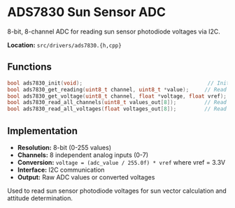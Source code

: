# ADS7830 Sun Sensor ADC

8-bit, 8-channel ADC for reading sun sensor photodiode voltages via I2C.

**Location:** `src/drivers/ads7830.{h,cpp}`

## Functions
```cpp
bool ads7830_init(void);                                        // Initialize ADC
bool ads7830_get_reading(uint8_t channel, uint8_t *value);     // Read single channel (0-255)
bool ads7830_get_voltage(uint8_t channel, float *voltage, float vref); // Convert to voltage
bool ads7830_read_all_channels(uint8_t values_out[8]);         // Read all 8 channels
bool ads7830_read_all_voltages(float voltages_out[8]);         // Read all as voltages
```

## Implementation
- **Resolution:** 8-bit (0-255 values)
- **Channels:** 8 independent analog inputs (0-7)
- **Conversion:** `voltage = (adc_value / 255.0f) * vref` where vref = 3.3V
- **Interface:** I2C communication
- **Output:** Raw ADC values or converted voltages

Used to read sun sensor photodiode voltages for sun vector calculation and attitude determination.